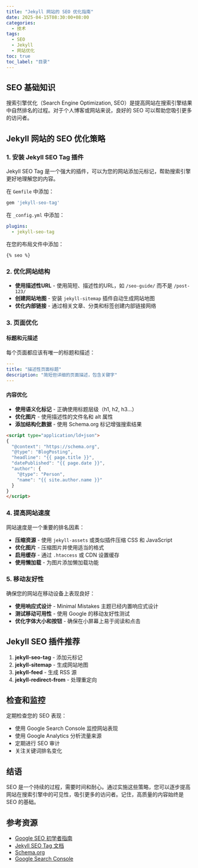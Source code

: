 ```yaml
---
title: "Jekyll 网站的 SEO 优化指南"
date: 2025-04-15T08:30:00+08:00
categories:
  - 技术
tags:
  - SEO
  - Jekyll
  - 网站优化
toc: true
toc_label: "目录"
---
```


## SEO 基础知识

搜索引擎优化（Search Engine Optimization, SEO）是提高网站在搜索引擎结果中自然排名的过程。对于个人博客或网站来说，良好的 SEO 可以帮助您吸引更多的访问者。

## Jekyll 网站的 SEO 优化策略

### 1. 安装 Jekyll SEO Tag 插件

Jekyll SEO Tag 是一个强大的插件，可以为您的网站添加元标记，帮助搜索引擎更好地理解您的内容。

在 `Gemfile` 中添加：

```ruby
gem 'jekyll-seo-tag'
```

在 `_config.yml` 中添加：

```yaml
plugins:
  - jekyll-seo-tag
```

在您的布局文件中添加：

```liquid
{% seo %}
```

### 2. 优化网站结构

- **使用描述性URL** - 使用简短、描述性的URL，如 `/seo-guide/` 而不是 `/post-123/`
- **创建网站地图** - 安装 `jekyll-sitemap` 插件自动生成网站地图
- **优化内部链接** - 通过相关文章、分类和标签创建内部链接网络

### 3. 页面优化

#### 标题和元描述

每个页面都应该有唯一的标题和描述：

```yaml
---
title: "描述性页面标题"
description: "简短但详细的页面描述，包含关键字"
---
```

#### 内容优化

- **使用语义化标记** - 正确使用标题层级（h1, h2, h3...）
- **优化图片** - 使用描述性的文件名和 alt 属性
- **添加结构化数据** - 使用 Schema.org 标记增强搜索结果

```html
<script type="application/ld+json">
{
  "@context": "https://schema.org",
  "@type": "BlogPosting",
  "headline": "{{ page.title }}",
  "datePublished": "{{ page.date }}",
  "author": {
    "@type": "Person",
    "name": "{{ site.author.name }}"
  }
}
</script>
```

### 4. 提高网站速度

网站速度是一个重要的排名因素：

- **压缩资源** - 使用 `jekyll-assets` 或类似插件压缩 CSS 和 JavaScript
- **优化图片** - 压缩图片并使用适当的格式
- **启用缓存** - 通过 `.htaccess` 或 CDN 设置缓存
- **使用懒加载** - 为图片添加懒加载功能

### 5. 移动友好性

确保您的网站在移动设备上表现良好：

- **使用响应式设计** - Minimal Mistakes 主题已经内置响应式设计
- **测试移动可用性** - 使用 Google 的移动友好性测试
- **优化字体大小和按钮** - 确保在小屏幕上易于阅读和点击

## Jekyll SEO 插件推荐

1. **jekyll-seo-tag** - 添加元标记
2. **jekyll-sitemap** - 生成网站地图
3. **jekyll-feed** - 生成 RSS 源
4. **jekyll-redirect-from** - 处理重定向

## 检查和监控

定期检查您的 SEO 表现：

- 使用 Google Search Console 监控网站表现
- 使用 Google Analytics 分析流量来源
- 定期进行 SEO 审计
- 关注关键词排名变化

## 结语

SEO 是一个持续的过程，需要时间和耐心。通过实施这些策略，您可以逐步提高网站在搜索引擎中的可见性，吸引更多的访问者。记住，高质量的内容始终是 SEO 的基础。

## 参考资源

- [Google SEO 初学者指南](https://developers.google.com/search/docs/beginner/seo-starter-guide)
- [Jekyll SEO Tag 文档](https://github.com/jekyll/jekyll-seo-tag)
- [Schema.org](https://schema.org)
- [Google Search Console](https://search.google.com/search-console) 
